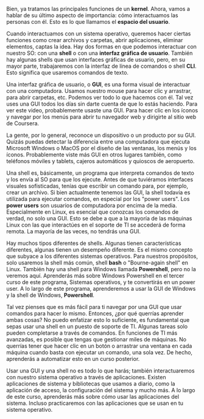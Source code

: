 Bien, ya tratamos las principales funciones de un **kernel**. Ahora, vamos a hablar de su último aspecto de importancia: cómo interactuamos las personas con él. Esto es lo que llamamos el **espacio del usuario**.

Cuando interactuamos con un sistema operativo, queremos hacer ciertas funciones como crear archivos y carpetas, abrir aplicaciones, eliminar elementos, captas la idea. Hay dos formas en que podemos interactuar con nuestro SO: con una **shell** o con una **interfaz gráfica de usuario**. También hay algunas shells que usan interfaces gráficas de usuario, pero, en su mayor parte, trabajaremos con la interfaz de línea de comandos o shell **CLI**. Esto significa que usaremos comandos de texto.

Una interfaz gráfica de usuario, o **GUI**, es una forma visual de interactuar con una computadora. Usamos nuestro mouse para hacer clic y arrastrar, para abrir carpetas, etc. Podemos ver todo lo que hacemos con él. Tal vez uses una GUI todos los días sin darte cuenta de que lo estás haciendo. Para ver este video, probablemente usaste una GUI. Para hacer clic en los íconos y navegar por los menús para abrir tu navegador web y dirigirte al sitio web de Coursera.

La gente, por lo general, reconoce un dispositivo o un producto por su GUI. Quizás puedas detectar la diferencia entre una computadora que ejecuta Microsoft Windows o MacOS por el diseño de las ventanas, los menús y los íconos. Probablemente viste más GUI en otros lugares también, como teléfonos móviles y tablets, cajeros automáticos y quioscos de aeropuerto.

Una shell es, básicamente, un programa que interpreta comandos de texto y los envía al SO para que los ejecute. Antes de que tuviéramos interfaces visuales sofisticadas, tenías que escribir un comando para, por ejemplo, crear un archivo. Si bien actualmente tenemos las GUI, la shell todavía es utilizada para ejecutar comandos, en especial por los "power users". Los **power users** son usuarios de computadora por encima de la media. Especialmente en Linux, es esencial que conozcas los comandos de verdad, no solo una GUI. Esto se debe a que a la mayoría de las máquinas Linux con las que interactúes en el soporte de TI se accederá de forma remota. La mayoría de las veces, no tendrás una GUI.

Hay muchos tipos diferentes de shells. Algunas tienen características diferentes, algunas tienen un desempeño diferente. Es el mismo concepto que subyace a los diferentes sistemas operativos. Para nuestros propósitos, solo usaremos la shell más común, shell **bash** o "Bourne-again shell" en Linux. También hay una shell para Windows llamada **Powershell**, pero no la veremos aquí. Aprenderás más sobre Windows Powershell en el tercer curso de este programa, Sistemas operativos, y te convertirás en un power user. A lo largo de este programa, aprenderemos a usar la GUI de Windows y la shell de Windows, **Powershell**.

Tal vez pienses que es más fácil para ti navegar por una GUI que usar comandos para hacer lo mismo. Entonces, ¿por qué querrías aprender ambas cosas? No puedo enfatizar esto lo suficiente, es fundamental que sepas usar una shell en un puesto de soporte de TI. Algunas tareas solo pueden completarse a través de comandos. En funciones de TI más avanzadas, es posible que tengas que gestionar miles de máquinas. No querrías tener que hacer clic en un botón o arrastrar una ventana en cada máquina cuando basta con ejecutar un comando, una sola vez. De hecho, aprenderás a automatizar esto en un curso posterior.

Usar una GUI y una shell no es todo lo que harás; también interactuaremos con nuestro sistema operativo a través de aplicaciones. Existen aplicaciones de sistema y bibliotecas que usamos a diario, como la aplicación de acceso, la configuración del sistema y mucho más. A lo largo de este curso, aprenderás más sobre cómo usar las aplicaciones del sistema. Incluso practicaremos con las aplicaciones que se usan en tu sistema operativo.
